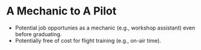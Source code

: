 # A Mechanic to A Pilot
 - Potential job opportunies as a mechanic (e.g., workshop assistant) even before graduating.
 - Potentially free of cost for flight training (e.g., on-air time).

